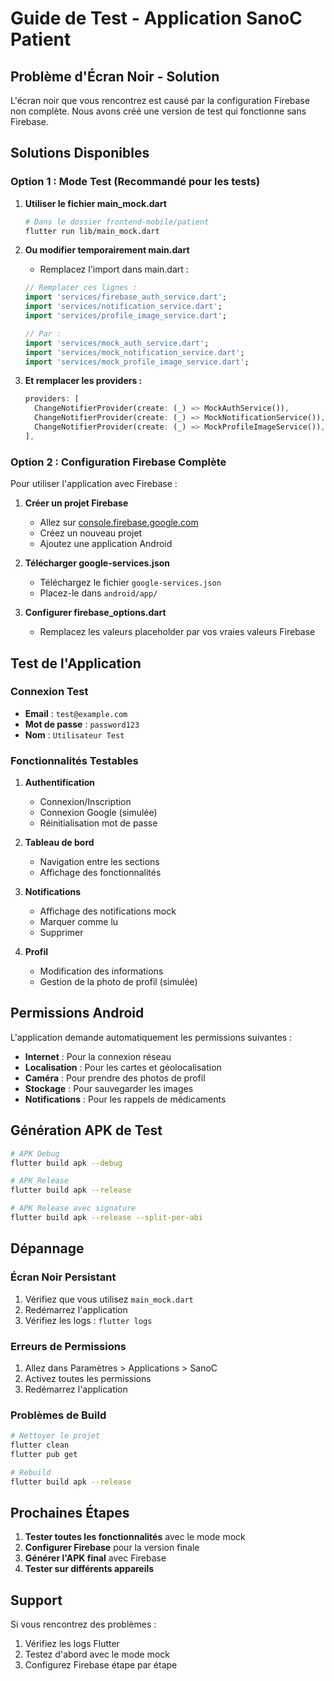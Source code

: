 # Guide de Test - Application SanoC Patient

## Problème d'Écran Noir - Solution

L'écran noir que vous rencontrez est causé par la configuration Firebase non complète. Nous avons créé une version de test qui fonctionne sans Firebase.

## Solutions Disponibles

### Option 1 : Mode Test (Recommandé pour les tests)

1. **Utiliser le fichier main_mock.dart**
   ```bash
   # Dans le dossier frontend-mobile/patient
   flutter run lib/main_mock.dart
   ```

2. **Ou modifier temporairement main.dart**
   - Remplacez l'import dans main.dart :
   ```dart
   // Remplacer ces lignes :
   import 'services/firebase_auth_service.dart';
   import 'services/notification_service.dart';
   import 'services/profile_image_service.dart';
   
   // Par :
   import 'services/mock_auth_service.dart';
   import 'services/mock_notification_service.dart';
   import 'services/mock_profile_image_service.dart';
   ```

3. **Et remplacer les providers :**
   ```dart
   providers: [
     ChangeNotifierProvider(create: (_) => MockAuthService()),
     ChangeNotifierProvider(create: (_) => MockNotificationService()),
     ChangeNotifierProvider(create: (_) => MockProfileImageService()),
   ],
   ```

### Option 2 : Configuration Firebase Complète

Pour utiliser l'application avec Firebase :

1. **Créer un projet Firebase**
   - Allez sur [console.firebase.google.com](https://console.firebase.google.com)
   - Créez un nouveau projet
   - Ajoutez une application Android

2. **Télécharger google-services.json**
   - Téléchargez le fichier `google-services.json`
   - Placez-le dans `android/app/`

3. **Configurer firebase_options.dart**
   - Remplacez les valeurs placeholder par vos vraies valeurs Firebase

## Test de l'Application

### Connexion Test
- **Email** : `test@example.com`
- **Mot de passe** : `password123`
- **Nom** : `Utilisateur Test`

### Fonctionnalités Testables

1. **Authentification**
   - Connexion/Inscription
   - Connexion Google (simulée)
   - Réinitialisation mot de passe

2. **Tableau de bord**
   - Navigation entre les sections
   - Affichage des fonctionnalités

3. **Notifications**
   - Affichage des notifications mock
   - Marquer comme lu
   - Supprimer

4. **Profil**
   - Modification des informations
   - Gestion de la photo de profil (simulée)

## Permissions Android

L'application demande automatiquement les permissions suivantes :

- **Internet** : Pour la connexion réseau
- **Localisation** : Pour les cartes et géolocalisation
- **Caméra** : Pour prendre des photos de profil
- **Stockage** : Pour sauvegarder les images
- **Notifications** : Pour les rappels de médicaments

## Génération APK de Test

```bash
# APK Debug
flutter build apk --debug

# APK Release
flutter build apk --release

# APK Release avec signature
flutter build apk --release --split-per-abi
```

## Dépannage

### Écran Noir Persistant
1. Vérifiez que vous utilisez `main_mock.dart`
2. Redémarrez l'application
3. Vérifiez les logs : `flutter logs`

### Erreurs de Permissions
1. Allez dans Paramètres > Applications > SanoC
2. Activez toutes les permissions
3. Redémarrez l'application

### Problèmes de Build
```bash
# Nettoyer le projet
flutter clean
flutter pub get

# Rebuild
flutter build apk --release
```

## Prochaines Étapes

1. **Tester toutes les fonctionnalités** avec le mode mock
2. **Configurer Firebase** pour la version finale
3. **Générer l'APK final** avec Firebase
4. **Tester sur différents appareils**

## Support

Si vous rencontrez des problèmes :
1. Vérifiez les logs Flutter
2. Testez d'abord avec le mode mock
3. Configurez Firebase étape par étape
